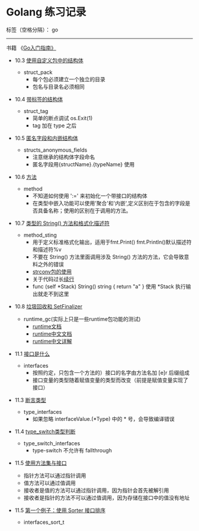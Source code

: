 # Golang 练习记录

标签（空格分隔）： go

---

书籍 《[Go入门指南》][1]

- 10.3 [使用自定义包中的结构体][2]
    - struct_pack
        - 每个包必须建立一个独立的目录
        - 包名与目录名必须相同
- 10.4 [带标签的结构体][3]
    - struct_tag
        - 简单的断点调试 os.Exit(1)
        - tag 加在 type 之后
- 10.5 [匿名字段和内嵌结构体][4]
    - structs_anonymous_fields
        - 注意继承的结构体字段命名
        - 匿名字段用{structName}.{typeName} 使用
- 10.6 [方法][5]
    - method
        - 不知道如何使用 ':=' 来初始化一个带接口的结构体
        - 在类型中嵌入功能可以使用'聚合'和'内嵌',定义区别在于包含的字段是否具备名称；使用的区别在于调用的方法。
- 10.7 [类型的 String() 方法和格式化描述符][6]
    - method_sting
        - 用于定义标准格式化输出，适用于fmt.Print() fmt.Println()默认描述符和描述符%v
        - 不要在 String() 方法里面调用涉及 String() 方法的方法，它会导致意料之外的错误
        - [strconv包的使用][7]
        - 关于代码过长[续行][8]
        - func (self *Stack) String() string { return "a" }  使用 *Stack 执行输出就走不到这里
- 10.8 [垃圾回收和 SetFinalizer][9]
    - runtime_gc(实际上只是一些runtime包功能的测试)
        - [runtime文档][10]
        - [runtime中文文档][11]
        - [runtime中文详解][12]
- 11.1 [接口是什么][13]
    - interfaces
        - 按照约定，只包含一个方法的）接口的名字由方法名加 [e]r 后缀组成
        - 接口变量的类型随着赋值变量的类型而改变（前提是赋值变量实现了接口）
- 11.3 [断言类型][14]
    - type_interfaces
        - 如果忽略 interfaceValue.(*Type) 中的 * 号，会导致编译错误
- 11.4 [type_switch类型判断](https://zengweigang.gitbooks.io/core-go/content/eBook/11.4.html)
    - type_switch_interfaces
        - type-switch 不允许有 fallthrough
- 11.5 [使用方法集与接口](https://zengweigang.gitbooks.io/core-go/content/eBook/11.6.html)
    - 指针方法可以通过指针调用
    - 值方法可以通过值调用
    - 接收者是值的方法可以通过指针调用，因为指针会首先被解引用
    - 接收者是指针的方法不可以通过值调用，因为存储在接口中的值没有地址
- 11.5 [第一个例子：使用 Sorter 接口排序](https://zengweigang.gitbooks.io/core-go/content/eBook/11.7.html)
    - interfaces_sort_t

        
  [1]: https://legacy.gitbook.com/book/zengweigang/core-go/details
  [2]: https://zengweigang.gitbooks.io/core-go/content/eBook/10.3.html
  [3]: https://zengweigang.gitbooks.io/core-go/content/eBook/10.4.html
  [4]: https://zengweigang.gitbooks.io/core-go/content/eBook/10.5.html
  [5]: https://zengweigang.gitbooks.io/core-go/content/eBook/10.6.html
  [6]: https://zengweigang.gitbooks.io/core-go/content/eBook/10.7.html
  [7]: http://www.cnblogs.com/golove/p/3262925.html
  [8]: https://tonybai.com/2015/09/17/7-things-you-may-not-pay-attation-to-in-go/
  [9]: https://zengweigang.gitbooks.io/core-go/content/eBook/10.8.html
  [10]: https://golang.org/pkg/runtime/#MemStatsType
  [11]: https://wizardforcel.gitbooks.io/golang-stdlib-ref/content/108.html
  [12]: https://zhuanlan.zhihu.com/p/27328476
  [13]: https://zengweigang.gitbooks.io/core-go/content/eBook/11.1.html
  [14]: https://zengweigang.gitbooks.io/core-go/content/eBook/11.3.html